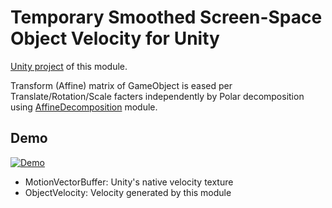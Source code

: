 # Temporary Smoothed Screen-Space Object Velocity for Unity

[Unity project](https://github.com/nobnak/ObjectVelocityUnity-Test) of this module.

Transform (Affine) matrix of GameObject is eased per Translate/Rotation/Scale facters independently by Polar decomposition using [AffineDecomposition](https://github.com/nobnak/AffineDecomposition) module. 

## Demo
[![Demo](http://img.youtube.com/vi/HpbL3llkxhU/mqdefault.jpg)](https://youtu.be/HpbL3llkxhU)
- MotionVectorBuffer: Unity's native velocity texture
- ObjectVelocity: Velocity generated by this module

